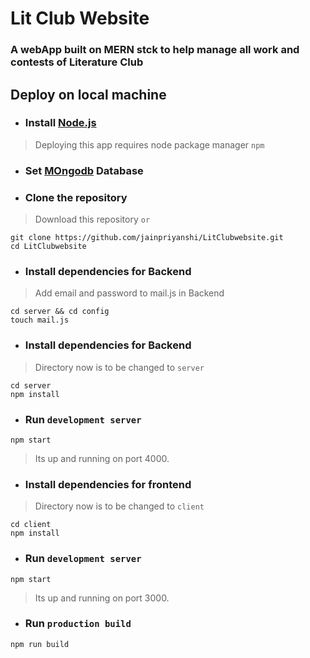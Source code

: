 # Lit Club Website 
 ### A webApp built on MERN stck to help manage all work and contests of Literature Club 
  

  ## Deploy on local machine
* ### Install [Node.js](https://nodejs.org/en/download/current/)
> Deploying this app requires node package manager `npm`
* ### Set [MOngodb](https://docs.mongodb.com/manual/tutorial/install-mongodb-on-ubuntu/) Database
* ### Clone the repository
> Download this repository `or`
```
git clone https://github.com/jainpriyanshi/LitClubwebsite.git
cd LitClubwebsite
```
* ### Install dependencies for Backend
> Add email and password to mail.js in Backend
```
cd server && cd config 
touch mail.js
```
* ### Install dependencies for Backend
> Directory now is to be changed to `server`
```
cd server
npm install
```
* ### Run `development server`
```
npm start
```
> Its up and running on port 4000.

* ### Install dependencies for frontend
> Directory now is to be changed to `client`
```
cd client
npm install
```
* ### Run `development server`
```
npm start
```
> Its up and running on port 3000.

* ### Run `production build`
```
npm run build
